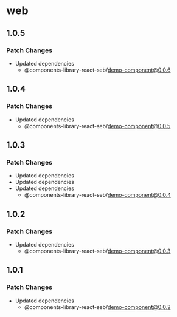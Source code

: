 # web

## 1.0.5

### Patch Changes

- Updated dependencies
  - @components-library-react-seb/demo-component@0.0.6

## 1.0.4

### Patch Changes

- Updated dependencies
  - @components-library-react-seb/demo-component@0.0.5

## 1.0.3

### Patch Changes

- Updated dependencies
- Updated dependencies
- Updated dependencies
  - @components-library-react-seb/demo-component@0.0.4

## 1.0.2

### Patch Changes

- Updated dependencies
  - @components-library-react-seb/demo-component@0.0.3

## 1.0.1

### Patch Changes

- Updated dependencies
  - @components-library-react-seb/demo-component@0.0.2
